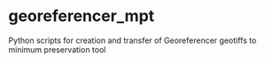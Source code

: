 # georeferencer_mpt
Python scripts for creation and transfer of Georeferencer geotiffs to minimum preservation tool
